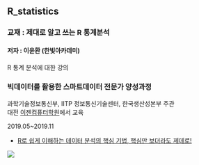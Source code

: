 ## R_statistics

### 교재 : 제대로 알고 쓰는 R 통계분석 
#### 저자 : 이윤환 (한빛아카데미)

R 통계 분석에 대한 강의

### 빅데이터를 활용한 스마트데이터 전문가 양성과정

과학기술정보통신부, IITP 정보통신기술센터, 한국생산성본부 주관  <br>
대전 [이젠컴퓨터학원](http::dj.ezenac.co.kr/)에서 교육

2019.05~2019.11


* <a href="http://www.hanbit.co.kr/store/books/look.php?p_code=B7014039221" target="_blank">R로 쉽게 이해하는 데이터 분석의 핵심 기법, 핵심만 보더라도 제데로!</a>

![](https://www.hanbit.co.kr/data/books/B7014039221_l.jpg)
